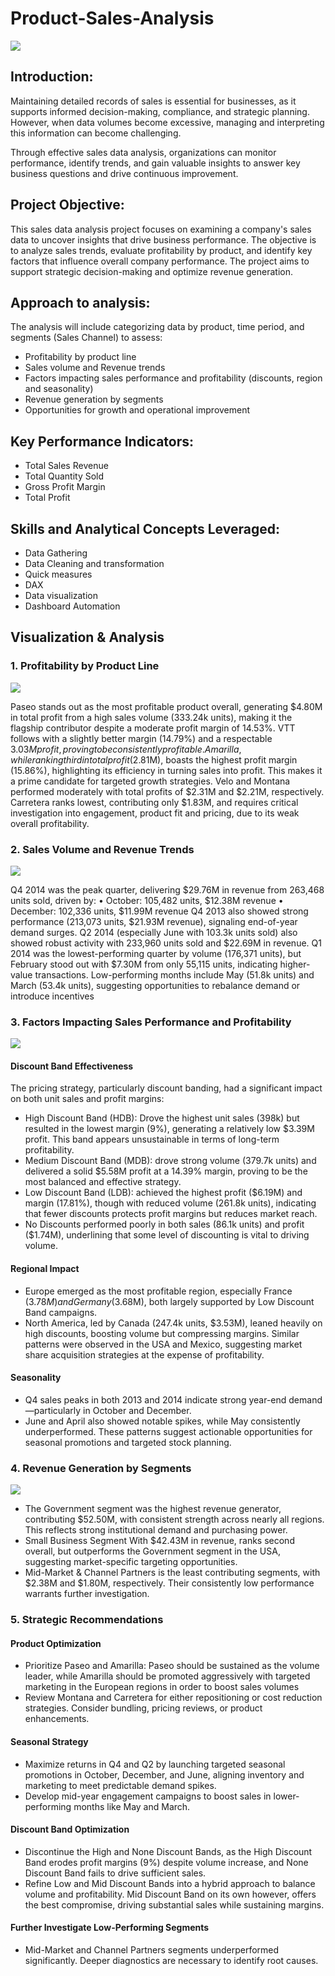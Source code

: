 # Product-Sales-Analysis

![](https://github.com/victorOdimegwu/Product-Sales-Analysis/blob/main/Sales_Analysis.png)

## Introduction:

Maintaining detailed records of sales is essential for businesses, as it supports informed decision-making, compliance, and strategic planning. However, when data volumes become excessive, managing and interpreting this information can become challenging. 

Through effective sales data analysis, organizations can monitor performance, identify trends, and gain valuable insights to answer key business questions and drive continuous improvement.

## Project Objective:

This sales data analysis project focuses on examining a company's sales data to uncover insights that drive business performance. The objective is to analyze sales trends, evaluate profitability by product, and identify key factors that influence overall company performance. The project aims to support strategic decision-making and optimize revenue generation.

## Approach to analysis:

The analysis will include categorizing data by product, time period, and segments (Sales Channel) to assess:
-	Profitability by product line
-	Sales volume and Revenue trends
-	Factors impacting sales performance and profitability (discounts, region and seasonality)
-	Revenue generation by segments
-	Opportunities for growth and operational improvement

## Key Performance Indicators:

-	Total Sales Revenue
-	Total Quantity Sold
-	Gross Profit Margin
-	Total Profit

## Skills and Analytical Concepts Leveraged:

-	Data Gathering
-	Data Cleaning and transformation
-	Quick measures
-	DAX
-	Data visualization
-	Dashboard Automation

## Visualization & Analysis

### 1. Profitability by Product Line

![](https://github.com/victorOdimegwu/Product-Sales-Analysis/blob/main/Product_profitability.png)

Paseo stands out as the most profitable product overall, generating $4.80M in total profit from a high sales volume (333.24k units), making it the flagship contributor despite a moderate profit margin of 14.53%.
VTT follows with a slightly better margin (14.79%) and a respectable $3.03M profit, proving to be consistently profitable.
Amarilla, while ranking third in total profit ($2.81M), boasts the highest profit margin (15.86%), highlighting its efficiency in turning sales into profit. This makes it a prime candidate for targeted growth strategies.
Velo and Montana performed moderately with total profits of $2.31M and $2.21M, respectively.
Carretera ranks lowest, contributing only $1.83M, and requires critical investigation into engagement, product fit and pricing, due to its weak overall profitability. 

### 2. Sales Volume and Revenue Trends

![](https://github.com/victorOdimegwu/Product-Sales-Analysis/blob/main/Revenue_Trend.png)

Q4 2014 was the peak quarter, delivering $29.76M in revenue from 263,468 units sold, driven by:
•	October: 105,482 units, $12.38M revenue
•	December: 102,336 units, $11.99M revenue
Q4 2013 also showed strong performance (213,073 units, $21.93M revenue), signaling end-of-year demand surges.
Q2 2014 (especially June with 103.3k units sold) also showed robust activity with 233,960 units sold and $22.69M in revenue.
Q1 2014 was the lowest-performing quarter by volume (176,371 units), but February stood out with $7.30M from only 55,115 units, indicating higher-value transactions.
Low-performing months include May (51.8k units) and March (53.4k units), suggesting opportunities to rebalance demand or introduce incentives

### 3. Factors Impacting Sales Performance and Profitability

![](https://github.com/victorOdimegwu/Product-Sales-Analysis/blob/main/Factors_impacting_sales_and_profit.png)

#### Discount Band Effectiveness
The pricing strategy, particularly discount banding, had a significant impact on both unit sales and profit margins:
- High Discount Band (HDB): Drove the highest unit sales (398k) but resulted in the lowest margin (9%), generating a relatively low $3.39M profit. This band appears unsustainable in terms of long-term profitability.
-	Medium Discount Band (MDB): drove strong volume (379.7k units) and delivered a solid $5.58M profit at a 14.39% margin, proving to be the most balanced and effective strategy.
-	Low Discount Band (LDB): achieved the highest profit ($6.19M) and margin (17.81%), though with reduced volume (261.8k units), indicating that fewer discounts protects profit margins but reduces market reach.
-	No Discounts performed poorly in both sales (86.1k units) and profit ($1.74M), underlining that some level of discounting is vital to driving volume.

#### Regional Impact
-	Europe emerged as the most profitable region, especially France ($3.78M) and Germany ($3.68M), both largely supported by Low Discount Band campaigns.
-	North America, led by Canada (247.4k units, $3.53M), leaned heavily on high discounts, boosting volume but compressing margins. Similar patterns were observed in the USA and Mexico, suggesting market share acquisition strategies at the expense of profitability.
  
#### Seasonality
-	Q4 sales peaks in both 2013 and 2014 indicate strong year-end demand—particularly in October and December.
-	June and April also showed notable spikes, while May consistently underperformed. These patterns suggest actionable opportunities for seasonal promotions and targeted stock planning.
  
### 4. Revenue Generation by Segments

![](https://github.com/victorOdimegwu/Product-Sales-Analysis/blob/main/Revenue_growth_by_segment.png)

-	The Government segment was the highest revenue generator, contributing $52.50M, with consistent strength across nearly all regions. This reflects strong institutional demand and purchasing power.
-	Small Business Segment With $42.43M in revenue, ranks second overall, but outperforms the Government segment in the USA, suggesting market-specific targeting opportunities.
-	Mid-Market & Channel Partners is the least contributing segments, with $2.38M and $1.80M, respectively. Their consistently low performance warrants further investigation.
  
### 5. Strategic Recommendations

#### Product Optimization
-	Prioritize Paseo and Amarilla: Paseo should be sustained as the volume leader, while Amarilla should be promoted aggressively with targeted marketing in the European regions in order to boost sales volumes
-	Review Montana and Carretera for either repositioning or cost reduction strategies. Consider bundling, pricing reviews, or product enhancements.

#### Seasonal Strategy
-	Maximize returns in Q4 and Q2 by launching targeted seasonal promotions in October, December, and June, aligning inventory and marketing to meet predictable demand spikes.
-	Develop mid-year engagement campaigns to boost sales in lower-performing months like May and March.
#### Discount Band Optimization
-	Discontinue the High and None Discount Bands, as the High Discount Band erodes profit margins (9%) despite volume increase, and None Discount Band fails to drive sufficient sales.
-	Refine Low and Mid Discount Bands into a hybrid approach to balance volume and profitability. Mid Discount Band on its own however, offers the best compromise, driving substantial sales while sustaining margins.
#### Further Investigate Low-Performing Segments
-	Mid-Market and Channel Partners segments underperformed significantly. Deeper diagnostics are necessary to identify root causes.



  
